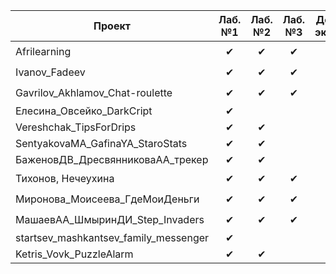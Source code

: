 | Проект  | Лаб. №1 | Лаб. №2 | Лаб. №3 | Допуск к экзамену
|---------|:-------:|:-------:|:-------:|:-----------------:
|Afrilearning | ✔ | ✔ | ✔ | 👍 |
|Ivanov_Fadeev| ✔ | ✔ | ✔ | 👍 |
|Gavrilov_Akhlamov_Chat-roulette| ✔ | ✔ | ✔ | 👍 |
|Елесина_Овсейко_DarkCript| ✔ |   |   |   |
|Vereshchak_TipsForDrips| ✔ | ✔ |   |   |
|SentyakovaMA_GafinaYA_StaroStats| ✔ | ✔ |   |   |
|БаженовДВ_ДресвянниковаАА_трекер| ✔ | ✔ |   |   |
|Тихонов, Нечеухина| ✔ | ✔ | ✔ | 👍 |
|Миронова_Моисеева_ГдеМоиДеньги| ✔ | ✔ | ✔ | 👍 |
|МашаевАА_ШмыринДИ_Step_Invaders| ✔ | ✔ | ✔ | 👍 |
|startsev_mashkantsev_family_messenger|✔ |   |   |   |
|Ketris_Vovk_PuzzleAlarm| ✔ | ✔ |   |   |
